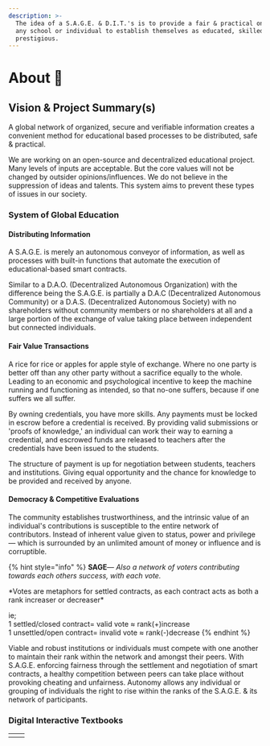 ```yaml
---
description: >-
  The idea of a S.A.G.E. & D.I.T.'s is to provide a fair & practical on-ramp for
  any school or individual to establish themselves as educated, skilled or
  prestigious.
---
```


# About 📖

## Vision & Project Summary\(s\)

 A global network of organized, secure and verifiable information creates a convenient method for educational based processes to be distributed, safe & practical.

 We are working on an open-source and decentralized educational project. Many levels of inputs are acceptable. But the core values will not be changed by outsider opinions/influences. We do not believe in the suppression of ideas and talents. This system aims to prevent these types of issues in our society.

### System of Global Education

#### Distributing Information

 A S.A.G.E. is merely an autonomous conveyor of information, as well as processes with built-in functions that automate the execution of educational-based smart contracts.

 Similar to a D.A.O. \(Decentralized Autonomous Organization\) with the difference being the S.A.G.E. is partially a D.A.C \(Decentralized Autonomous Community\) or a D.A.S. \(Decentralized Autonomous Society\) with no shareholders without community members or no shareholders at all and a large portion of the exchange of value taking place between independent but connected individuals.

#### Fair Value Transactions

 A rice for rice or apples for apple style of exchange. Where no one party is better off than any other party without a sacrifice equally to the whole. Leading to an economic and psychological incentive to keep the machine running and functioning as intended, so that no-one suffers, because if one suffers we all suffer.

 By owning credentials, you have more skills. Any payments must be locked in escrow before a credential is received. By providing valid submissions or 'proofs of knowledge,' an individual can work their way to earning a credential, and escrowed funds are released to teachers after the credentials have been issued to the students.

 The structure of payment is up for negotiation between students, teachers and institutions. Giving equal opportunity and the chance for knowledge to be provided and received by anyone.

#### Democracy & Competitive Evaluations

 The community establishes trustworthiness, and the intrinsic value of an individual's contributions is susceptible to the entire network of contributors. Instead of inherent value given to status, power and privilege— which is surrounded by an unlimited amount of money or influence and is corruptible.

{% hint style="info" %}
**SAGE**— _Also a network of voters contributing towards each others success, with each vote._ 

\*Votes are metaphors for settled contracts, as each contract acts as both a rank increaser or decreaser\*

ie;   
1 settled/closed contract= valid vote ≈ rank\(+\)increase  
1 unsettled/open contract= invalid vote ≈ rank\(-\)decrease
{% endhint %}

 Viable and robust institutions or individuals must compete with one another to maintain their rank within the network and amongst their peers. With S.A.G.E. enforcing fairness through the settlement and negotiation of smart contracts, a healthy competition between peers can take place without provoking cheating and unfairness. Autonomy allows any individual or grouping of individuals the right to rise within the ranks of the S.A.G.E. & its network of participants.

### Digital Interactive Textbooks

|  |  |
| :--- | :--- |
|  |  |

